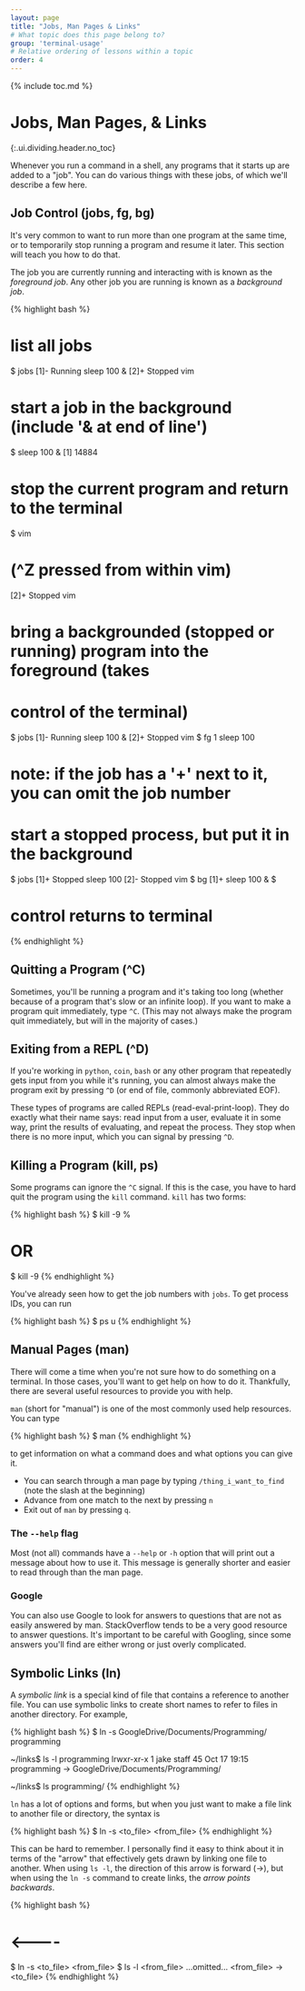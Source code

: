 ```yaml
---
layout: page
title: "Jobs, Man Pages & Links"
# What topic does this page belong to?
group: 'terminal-usage'
# Relative ordering of lessons within a topic
order: 4
---
```



{% include toc.md %}

# Jobs, Man Pages, & Links
{:.ui.dividing.header.no_toc}

Whenever you run a command in a shell, any programs that it starts up are added
to a "job". You can do various things with these jobs, of which we'll describe a
few here.

## Job Control (jobs, fg, bg)

It's very common to want to run more than one program at the same time, or to
temporarily stop running a program and resume it later. This section will teach
you how to do that.

The job you are currently running and interacting with is known as the
_foreground job_. Any other job you are running is known as a _background
job_.

{% highlight bash %}
# list all jobs
$ jobs
[1]-  Running                 sleep 100 &
[2]+  Stopped                 vim

# start a job in the background (include '& at end of line')
$ sleep 100 &
[1] 14884

# stop the current program and return to the terminal
$ vim
# (^Z pressed from within vim)
[2]+  Stopped                 vim

# bring a backgrounded (stopped or running) program into the foreground (takes
# control of the terminal)
$ jobs
[1]-  Running                 sleep 100 &
[2]+  Stopped                 vim
$ fg 1
sleep 100
# note: if the job has a '+' next to it, you can omit the job number

# start a stopped process, but put it in the background
$ jobs
[1]+  Stopped                 sleep 100
[2]-  Stopped                 vim
$ bg
[1]+ sleep 100 &
$ 
# control returns to terminal
{% endhighlight %}

## Quitting a Program (^C)

Sometimes, you'll be running a program and it's taking too long (whether because
of a program that's slow or an infinite loop). If you want to make a program
quit immediately, type `^C`. (This may not always make the program quit
immediately, but will in the majority of cases.)

## Exiting from a REPL (^D)

If you're working in `python`, `coin`, `bash` or any other program that
repeatedly gets input from you while it's running, you can almost always make
the program exit by pressing `^D` (or end of file, commonly abbreviated EOF).

These types of programs are called REPLs (read-eval-print-loop). They do exactly
what their name says: read input from a user, evaluate it in some way, print the
results of evaluating, and repeat the process. They stop when there is no more
input, which you can signal by pressing `^D`.

## Killing a Program (kill, ps)

Some programs can ignore the `^C` signal. If this is the case, you have to hard
quit the program using the `kill` command. `kill` has two forms:

{% highlight bash %}
$ kill -9 %<job number>
# OR
$ kill -9 <process id>
{% endhighlight %}

You've already seen how to get the job numbers with `jobs`. To get process IDs,
you can run

{% highlight bash %}
$ ps u
{% endhighlight %}

## Manual Pages (man)

There will come a time when you're not sure how to do something on a terminal.
In those cases, you'll want to get help on how to do it. Thankfully, there are
several useful resources to provide you with help.

`man` (short for "manual") is one of the most commonly used help resources. You
can type

{% highlight bash %}
$ man <command>
{% endhighlight %}

to get information on what a command does and what options you can give it.

- You can search through a man page by typing `/thing_i_want_to_find` (note the
slash at the beginning)
- Advance from one match to the next by pressing `n`
- Exit out of `man` by pressing `q`.

### The `--help` flag

Most (not all) commands have a `--help` or `-h` option that will print
out a message about how to use it. This message is generally shorter and
easier to read through than the man page.

### Google

You can also use Google to look for answers to questions that are not as easily
answered by man. StackOverflow tends to be a very good resource to answer
questions. It's important to be careful with Googling, since some answers you'll
find are either wrong or just overly complicated.

## Symbolic Links (ln)

A _symbolic link_ is a special kind of file that contains a reference to another
file. You can use symbolic links to create short names to refer to files in
another directory. For example,

{% highlight bash %}
$ ln -s GoogleDrive/Documents/Programming/ programming

~/links$ ls -l programming
lrwxr-xr-x 1 jake staff 45 Oct 17 19:15 programming -> GoogleDrive/Documents/Programming/

~/links$ ls
programming/
{% endhighlight %}

`ln` has a lot of options and forms, but when you just want to make a file link
to another file or directory, the syntax is

{% highlight bash %}
$ ln -s <to_file> <from_file>
{% endhighlight %}

This can be hard to remember. I personally find it easy to think about it in
terms of the "arrow" that effectively gets drawn by linking one file to another.
When using `ls -l`, the direction of this arrow is forward (->), but when using
the `ln -s` command to create links, the _arrow points backwards_.

{% highlight bash %}
#              <----
$ ln -s <to_file> <from_file>
$ ls -l <from_file>
...omitted... <from_file> -> <to_file>
{% endhighlight %}

